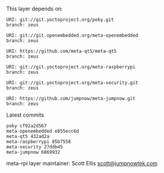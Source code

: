 This layer depends on:

    URI: git://git.yoctoproject.org/poky.git
    branch: zeus

    URI: git://git.openembedded.org/meta-openembedded
    branch: zeus

    URI: https://github.com/meta-qt5/meta-qt5
    branch: zeus

    URI: git://git.yoctoproject.org/meta-raspberrypi
    branch: zeus

    URI: git://git.yoctoproject.org/meta-security.git
    branch: zeus

    URI: https://github.com/jumpnow/meta-jumpnow.git
    branch: zeus

Latest commits

    poky cf92a2d567
    meta-openembedded e855ecc6d
    meta-qt5 432ad2a
    meta-raspberrypi 85b7558
    meta-security 27ddb45
    meta-jumpnow 6869932

meta-rpi layer maintainer: Scott Ellis <scott@jumpnowtek.com>
